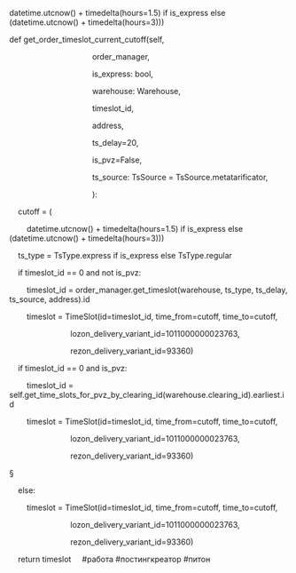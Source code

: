 datetime.utcnow() + timedelta(hours=1.5) if is_express else (datetime.utcnow() + timedelta(hours=3)))

  

def get_order_timeslot_current_cutoff(self,

                                      order_manager,

                                      is_express: bool,

                                      warehouse: Warehouse,

                                      timeslot_id,

                                      address,

                                      ts_delay=20,

                                      is_pvz=False,

                                      ts_source: TsSource = TsSource.metatarificator,

                                      ):

    cutoff = (

        datetime.utcnow() + timedelta(hours=1.5) if is_express else (datetime.utcnow() + timedelta(hours=3)))

    ts_type = TsType.express if is_express else TsType.regular

    if timeslot_id == 0 and not is_pvz:

        timeslot_id = order_manager.get_timeslot(warehouse, ts_type, ts_delay, ts_source, address).id

        timeslot = TimeSlot(id=timeslot_id, time_from=cutoff, time_to=cutoff,

                            lozon_delivery_variant_id=1011000000023763,

                            rezon_delivery_variant_id=93360)

    if timeslot_id == 0 and is_pvz:

        timeslot_id = self.get_time_slots_for_pvz_by_clearing_id(warehouse.clearing_id).earliest.id

  

        timeslot = TimeSlot(id=timeslot_id, time_from=cutoff, time_to=cutoff,

                            lozon_delivery_variant_id=1011000000023763,

                            rezon_delivery_variant_id=93360)

§

    else:

        timeslot = TimeSlot(id=timeslot_id, time_from=cutoff, time_to=cutoff,

                            lozon_delivery_variant_id=1011000000023763,

                            rezon_delivery_variant_id=93360)

  

    return timeslot
    
#работа #постингкреатор #питон